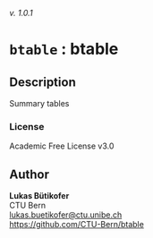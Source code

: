 _v. 1.0.1_  

`btable` : btable
=================

Description
-----------

Summary tables

### License
Academic Free License v3.0

Author
------

**Lukas Bütikofer**  
CTU Bern  
lukas.buetikofer@ctu.unibe.ch  
<https://github.com/CTU-Bern/btable>  
